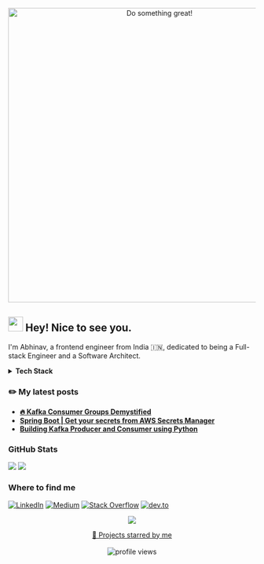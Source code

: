 <p align="center">
  <img src="../assets/do-something-great.gif" alt="Do something great!" width="600")
</p>


<h2><img src="https://emojis.slackmojis.com/emojis/images/1531849430/4246/blob-sunglasses.gif?1531849430" width="30"/> Hey! Nice to see you.</h2>

I'm Abhinav, a frontend engineer from India 🇮🇳, dedicated to being a Full-stack Engineer and a Software Architect.


<details>
  <summary><b>Tech Stack</b></summary>
  <br/>
  <p align="left">
    <img src="https://img.shields.io/badge/Java-ED8B00?style=flat-square&logo=java&logoColor=white alt="Java"/>
    <img src="https://img.shields.io/badge/c-%2300599C.svg?style=flat-square&logo=c&logoColor=white alt="C"/>
    <img src="https://img.shields.io/badge/python-3670A0?style=flat-square&logo=python&logoColor=ffdd54 alt="Python"/>
    <img src="https://img.shields.io/badge/html5-%23E34F26.svg?style=flat-square&logo=html5&logoColor=white alt="HTML5"/>
    <img src="https://img.shields.io/badge/javascript-%23323330.svg?style=flat-square&logo=javascript&logoColor=%23F7DF1E alt=""/>
    <img src="https://img.shields.io/badge/typescript-%23007ACC.svg?style=flat-square&logo=typescript&logoColor=white alt=""/>
    <img src="https://img.shields.io/badge/spring-%236DB33F.svg?style=flat-square&logo=spring&logoColor=white alt=""/>
    <img src="https://img.shields.io/badge/Apache%20Kafka-000?style=flat-square&logo=apachekafka alt=""/>
    <img src="https://img.shields.io/badge/-ElasticSearch-005571?style=flat-square&logo=elasticsearch alt=""/>
    <img src="https://img.shields.io/badge/JWT-black?style=flat-square&logo=JSON%20web%20tokens alt=""/>
    <img src="https://img.shields.io/badge/cassandra-%231287B1.svg?style=flat-square&logo=apache-cassandra&logoColor=white alt=""/>
    <img src="https://img.shields.io/badge/mysql-%2300f.svg?style=flat-square&logo=mysql&logoColor=white alt=""/>
    <img src="https://img.shields.io/badge/postgres-%23316192.svg?style=flat-square&logo=postgresql&logoColor=white alt=""/>
    <img src="https://img.shields.io/badge/redis-%23DD0031.svg?style=flat-square&logo=redis&logoColor=white alt=""/>
    <img src="https://img.shields.io/badge/Oracle-F80000?style=flat-square&logo=Oracle&logoColor=white alt=""/>
    <img src="https://img.shields.io/badge/react-%2320232a.svg?style=flat-square&logo=react&logoColor=%2361DAFB alt=""/>
    <img src="https://img.shields.io/badge/angular-%23DD0031.svg?style=flat-square&logo=angular&logoColor=white alt=""/>
    <img src="https://img.shields.io/badge/css3-%231572B6.svg?style=flat-square&logo=css3&logoColor=white alt=""/>
    <img src="https://img.shields.io/badge/docker-%230db7ed.svg?style=flat-square&logo=docker&logoColor=white alt=""/>
    <img src="https://img.shields.io/badge/kubernetes-%23326ce5.svg?style=flat-square&logo=kubernetes&logoColor=white alt=""/>
    <img src="https://img.shields.io/badge/AWS-%23FF9900.svg?style=flat-square&logo=amazon-aws&logoColor=white alt=""/>
    <img src="https://img.shields.io/badge/jenkins-%232C5263.svg?style=flat-square&logo=jenkins&logoColor=white alt=""/>
    <img src="https://img.shields.io/badge/apache%20tomcat-%23F8DC75.svg?style=flat-square&logo=apache-tomcat&logoColor=black alt="Apache Tomcat"/>
    <img src="https://img.shields.io/badge/Gradle-02303A.svg?style=flat-square&logo=Gradle&logoColor=white alt="Gradle"/>
    <img src="https://img.shields.io/badge/Apache%20Maven-C71A36?style=flat-square&logo=Apache%20Maven&logoColor=white alt=""/>
    <img src="https://img.shields.io/badge/NPM-%23000000.svg?style=flat-square&logo=npm&logoColor=white alt=""/>
    <img src="https://img.shields.io/badge/bitbucket-%230047B3.svg?style=flat-square&logo=bitbucket&logoColor=white alt=""/>
    <img src="https://img.shields.io/badge/git-%23F05033.svg?style=flat-square&logo=git&logoColor=white alt=""/>
    <img src="https://img.shields.io/badge/github-%23121011.svg?style=flat-square&logo=github&logoColor=white alt=""/>
    <img src="https://img.shields.io/badge/gitlab-%23181717.svg?style=flat-square&logo=gitlab&logoColor=white alt=""/>
    <img src="https://img.shields.io/badge/-PERFORCE%20HELIX-00AEEF?style=flat-square&logo=Perforce&logoColor=white alt=""/>
    <img src="https://img.shields.io/badge/subversion-%23809CC9.svg?style=flat-square&logo=subversion&logoColor=white alt=""/>
    <img src="https://img.shields.io/badge/-Swagger-%23Clojure?style=flat-square&logo=swagger&logoColor=white alt=""/>
    <img src="https://img.shields.io/badge/shell_script-%23121011.svg?style=flat-square&logo=gnu-bash&logoColor=white alt=""/>
    <img src="https://img.shields.io/badge/Markdown-000000?style=flat-square&logo=markdown&logoColor=white alt=""/>
    <img src="https://img.shields.io/badge/Postman-FF6C37?style=flat-square&logo=postman&logoColor=white alt=""/>
    <img src="https://img.shields.io/badge/jira-%230A0FFF.svg?style=flat-square&logo=jira&logoColor=white alt=""/>
    <img src="https://img.shields.io/badge/Linux-FCC624?style=flat-square&logo=linux&logoColor=black alt=""/>
    <img src="https://img.shields.io/badge/mac%20os-000000?style=flat-square&logo=macos&logoColor=F0F0F0 alt=""/>
    <img src="https://img.shields.io/badge/Windows-0078D6?style=flat-square&logo=windows&logoColor=white alt=""/>
  </p>
</details>

### ✏️ My latest posts

- **[🔥 Kafka Consumer Groups Demystified](https://medium.com/@abhinav-nath/kafka-consumer-groups-demystified-2fc873034b17)**
- **[Spring Boot | Get your secrets from AWS Secrets Manager](https://medium.com/@abhinav-nath/spring-boot-get-your-secrets-from-aws-secrets-manager-e339403199f9)**
- **[Building Kafka Producer and Consumer using Python](https://medium.com/@abhinav-nath/building-kafka-producer-and-consumer-using-python-7e1e7ad4d2d1)**


### GitHub Stats

![](https://github-readme-streak-stats.herokuapp.com/?user=abhinav-nath&theme=gotham&hide_border=true)
![](https://github-readme-stats.vercel.app/api/top-langs/?username=abhinav-nath&theme=gotham&hide_border=false&include_all_commits=true&count_private=true&layout=compact&hide_border=true)


### Where to find me
[![LinkedIn](https://img.shields.io/badge/-Linkedin-blue?logo=linkedin&style=flat)](https://www.linkedin.com/in/abhinav-nath/)
[![Medium](https://img.shields.io/badge/Medium-12100E?style=flat-square&logo=medium&logoColor=white)](https://medium.com/@abhinav-nath)
[![Stack Overflow](https://img.shields.io/badge/-Stack%20Overflow-orange?logo=stack-overflow&logoColor=white&style=flat)](https://stackoverflow.com/users/10371864/abhinav) 
[![dev.to](https://img.shields.io/badge/dev.to-0A0A0A?style=flat-square&logo=devdotto&logoColor=white)](https://dev.to/abhinav_nath)


<p align="center">
  <img src="https://capsule-render.vercel.app/api?type=waving&color=gradient&height=60&section=footer"/>
</p>

<p align="center">
  <a href="https://github.com/abhinav-nath/starred">🌟 Projects starred by me</a><br/><br/>
  <img src="https://gpvc.arturio.dev/abhinav-nath" alt="profile views">
</p>
